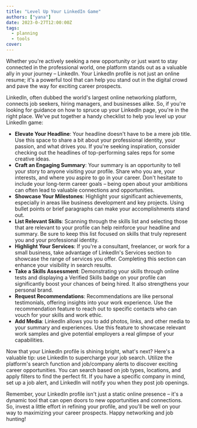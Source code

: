 ```yaml
---
title: "Level Up Your LinkedIn Game"
authors: ["yana"]
date: 2023-0-27T12:00:00Z
tags:
  - planning
  - tools
cover:
---
```


Whether you're actively seeking a new opportunity or just want to stay connected in the professional world, one platform stands out as a valuable ally in your journey – LinkedIn. Your LinkedIn profile is not just an online resume; it's a powerful tool that can help you stand out in the digital crowd and pave the way for exciting career prospects.

LinkedIn, often dubbed the world's largest online networking platform, connects job seekers, hiring managers, and businesses alike. So, if you're looking for guidance on how to spruce up your LinkedIn page, you're in the right place. We've put together a handy checklist to help you level up your LinkedIn game:

- **Elevate Your Headline**: Your headline doesn't have to be a mere job title. Use this space to share a bit about your professional identity, your passion, and what drives you. If you're seeking inspiration, consider checking out the headlines of top-performing sales reps for some creative ideas.
- **Craft an Engaging Summary**: Your summary is an opportunity to tell your story to anyone visiting your profile. Share who you are, your interests, and where you aspire to go in your career. Don't hesitate to include your long-term career goals – being open about your ambitions can often lead to valuable connections and opportunities.
- **Showcase Your Milestones**: Highlight your significant achievements, especially in areas like business development and key projects. Using bullet points or brief paragraphs can make your accomplishments stand out.
- **List Relevant Skills**: Scanning through the skills list and selecting those that are relevant to your profile can help reinforce your headline and summary. Be sure to keep this list focused on skills that truly represent you and your professional identity.
- **Highlight Your Services**: If you're a consultant, freelancer, or work for a small business, take advantage of LinkedIn's Services section to showcase the range of services you offer. Completing this section can enhance your visibility in search results.
- **Take a Skills Assessment**: Demonstrating your skills through online tests and displaying a Verified Skills badge on your profile can significantly boost your chances of being hired. It also strengthens your personal brand.
- **Request Recommendations**: Recommendations are like personal testimonials, offering insights into your work experience. Use the recommendation feature to reach out to specific contacts who can vouch for your skills and work ethic.
- **Add Media**: LinkedIn allows you to add photos, links, and other media to your summary and experiences. Use this feature to showcase relevant work samples and give potential employers a real glimpse of your capabilities.

Now that your LinkedIn profile is shining bright, what's next? Here's a valuable tip: use LinkedIn to supercharge your job search. Utilize the platform's search function and job/company alerts to discover exciting career opportunities. You can search based on job types, locations, and apply filters to find the perfect fit. If you have a specific company in mind, set up a job alert, and LinkedIn will notify you when they post job openings.

Remember, your LinkedIn profile isn't just a static online presence – it's a dynamic tool that can open doors to new opportunities and connections. So, invest a little effort in refining your profile, and you'll be well on your way to maximizing your career prospects. Happy networking and job hunting!
